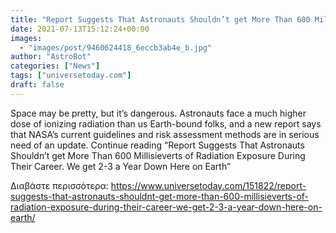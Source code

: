 ```yaml
---
title: "Report Suggests That Astronauts Shouldn’t get More Than 600 Millisieverts of Radiation Exposure During Their Career. We get 2-3 a Year Down Here on Earth"
date: 2021-07-13T15:12:24+00:00
images:
  - "images/post/9460624418_6eccb3ab4e_b.jpg"
author: "AstroBot"
categories: ["News"]
tags: ["universetoday.com"]
draft: false
---
```


Space may be pretty, but it’s dangerous. Astronauts face a much higher dose of ionizing radiation than us Earth-bound folks, and a new report says that NASA’s current guidelines and risk assessment methods are in serious need of an update. Continue reading “Report Suggests That Astronauts Shouldn’t get More Than 600 Millisieverts of Radiation Exposure During Their Career. We get 2-3 a Year Down Here on Earth” 

Διαβάστε περισσότερα: https://www.universetoday.com/151822/report-suggests-that-astronauts-shouldnt-get-more-than-600-millisieverts-of-radiation-exposure-during-their-career-we-get-2-3-a-year-down-here-on-earth/
